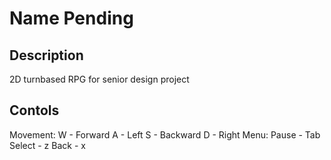 # Name Pending

## Description
2D turnbased RPG for senior design project

## Contols
Movement: 
	W - Forward
	A -	Left
	S - Backward
	D - Right
Menu:
	Pause - Tab
	Select - z
	Back - x



